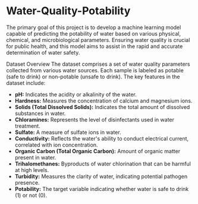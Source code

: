 # Water-Quality-Potability
The primary goal of this project is to develop a machine learning model capable of predicting the potability of water based on various physical, chemical, and microbiological parameters. Ensuring water quality is crucial for public health, and this model aims to assist in the rapid and accurate determination of water safety.

Dataset Overview
The dataset comprises a set of water quality parameters collected from various water sources. Each sample is labeled as potable (safe to drink) or non-potable (unsafe to drink). The key features in the dataset include:

- **pH:** Indicates the acidity or alkalinity of the water.
- **Hardness:** Measures the concentration of calcium and magnesium ions.
- **Solids (Total Dissolved Solids):** Indicates the total amount of dissolved substances in water.
- **Chloramines:** Represents the level of disinfectants used in water treatment.
- **Sulfate:** A measure of sulfate ions in water.
- **Conductivity:** Reflects the water's ability to conduct electrical current, correlated with ion concentration.
- **Organic Carbon (Total Organic Carbon):** Amount of organic matter present in water.
- **Trihalomethanes:** Byproducts of water chlorination that can be harmful at high levels.
- **Turbidity:** Measures the clarity of water, indicating potential pathogen presence.
- **Potability:** The target variable indicating whether water is safe to drink (1) or not (0).
